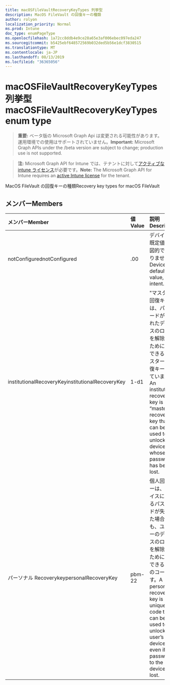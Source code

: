 ```yaml
---
title: macOSFileVaultRecoveryKeyTypes 列挙型
description: MacOS FileVault の回復キーの種類
author: rolyon
localization_priority: Normal
ms.prod: Intune
doc_type: enumPageType
ms.openlocfilehash: 1a72cc8ddb4e9ce28a65e3af006ebec097eda247
ms.sourcegitcommit: b5425ebf648572569b032ded5b56e1dcf3830515
ms.translationtype: MT
ms.contentlocale: ja-JP
ms.lasthandoff: 08/13/2019
ms.locfileid: "36365056"
---
```

# <a name="macosfilevaultrecoverykeytypes-enum-type"></a><span data-ttu-id="b1c7a-103">macOSFileVaultRecoveryKeyTypes 列挙型</span><span class="sxs-lookup"><span data-stu-id="b1c7a-103">macOSFileVaultRecoveryKeyTypes enum type</span></span>

> <span data-ttu-id="b1c7a-104">**重要:** ベータ版の Microsoft Graph Api は変更される可能性があります。運用環境での使用はサポートされていません。</span><span class="sxs-lookup"><span data-stu-id="b1c7a-104">**Important:** Microsoft Graph APIs under the /beta version are subject to change; production use is not supported.</span></span>

> <span data-ttu-id="b1c7a-105">**注:** Microsoft Graph API for Intune では、テナントに対して[アクティブな intune ライセンス](https://go.microsoft.com/fwlink/?linkid=839381)が必要です。</span><span class="sxs-lookup"><span data-stu-id="b1c7a-105">**Note:** The Microsoft Graph API for Intune requires an [active Intune license](https://go.microsoft.com/fwlink/?linkid=839381) for the tenant.</span></span>

<span data-ttu-id="b1c7a-106">MacOS FileVault の回復キーの種類</span><span class="sxs-lookup"><span data-stu-id="b1c7a-106">Recovery key types for macOS FileVault</span></span>

## <a name="members"></a><span data-ttu-id="b1c7a-107">メンバー</span><span class="sxs-lookup"><span data-stu-id="b1c7a-107">Members</span></span>
|<span data-ttu-id="b1c7a-108">メンバー</span><span class="sxs-lookup"><span data-stu-id="b1c7a-108">Member</span></span>|<span data-ttu-id="b1c7a-109">値</span><span class="sxs-lookup"><span data-stu-id="b1c7a-109">Value</span></span>|<span data-ttu-id="b1c7a-110">説明</span><span class="sxs-lookup"><span data-stu-id="b1c7a-110">Description</span></span>|
|:---|:---|:---|
|<span data-ttu-id="b1c7a-111">notConfigured</span><span class="sxs-lookup"><span data-stu-id="b1c7a-111">notConfigured</span></span>|<span data-ttu-id="b1c7a-112">.0</span><span class="sxs-lookup"><span data-stu-id="b1c7a-112">0</span></span>|<span data-ttu-id="b1c7a-113">デバイスの既定値。意図的ではありません。</span><span class="sxs-lookup"><span data-stu-id="b1c7a-113">Device default value, no intent.</span></span>|
|<span data-ttu-id="b1c7a-114">institutionalRecoveryKey</span><span class="sxs-lookup"><span data-stu-id="b1c7a-114">institutionalRecoveryKey</span></span>|<span data-ttu-id="b1c7a-115">1-d</span><span class="sxs-lookup"><span data-stu-id="b1c7a-115">1</span></span>|<span data-ttu-id="b1c7a-116">"マスター" 回復キーは、パスワードが失われたデバイスのロックを解除するために使用できる "マスター" 回復キーに似ています。</span><span class="sxs-lookup"><span data-stu-id="b1c7a-116">An institutional recovery key is like a “master” recovery key that can be used to unlock any device whose password has been lost.</span></span>|
|<span data-ttu-id="b1c7a-117">パーソナル Recoverykey</span><span class="sxs-lookup"><span data-stu-id="b1c7a-117">personalRecoveryKey</span></span>|<span data-ttu-id="b1c7a-118">pbm-2</span><span class="sxs-lookup"><span data-stu-id="b1c7a-118">2</span></span>|<span data-ttu-id="b1c7a-119">個人回復キーは、デバイスに対するパスワードが失われた場合でも、ユーザーのデバイスのロックを解除するために使用できる一意のコードです。</span><span class="sxs-lookup"><span data-stu-id="b1c7a-119">A personal recovery key is a unique code that can be used to unlock the user’s device, even if the password to the device is lost.</span></span>|



